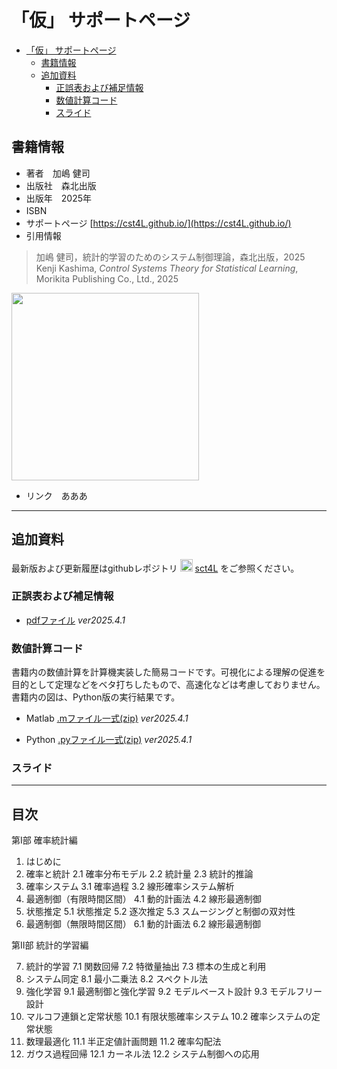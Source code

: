 # 「仮」 サポートページ

- [「仮」 サポートページ](#仮-サポートページ)
  - [書籍情報](#書籍情報)
  - [追加資料](#追加資料)
    - [正誤表および補足情報](#正誤表および補足情報)
    - [数値計算コード](#数値計算コード)
    - [スライド](#スライド)


## 書籍情報

- 著者　加嶋 健司  
- 出版社　森北出版  
- 出版年　2025年
- ISBN　  
- サポートページ [https://cst4L.github.io/](https://cst4L.github.io/) 
- 引用情報  
> 加嶋 健司，統計的学習のためのシステム制御理論，森北出版，2025  
> Kenji Kashima, *Control Systems Theory for Statistical Learning*, Morikita Publishing Co., Ltd., 2025

<img src="./lab.png" width="300">
<!-- ![fig](./lab.png) -->

- リンク　あああ

---

## 追加資料

最新版および更新履歴はgithubレポジトリ <img src="https://github.githubassets.com/assets/GitHub-Mark-ea2971cee799.png" width="20">  [sct4L](https://github.com/sct4L/cst4L.github.io/) をご参照ください。

### 正誤表および補足情報

- [pdfファイル](https://www.bode.amp.i.kyoto-u.ac.jp/) *ver2025.4.1*


### 数値計算コード

書籍内の数値計算を計算機実装した簡易コードです。可視化による理解の促進を目的として定理などをベタ打ちしたもので、高速化などは考慮しておりません。
書籍内の図は、Python版の実行結果です。

- Matlab [.mファイル一式(zip)](./matlab.zip) *ver2025.4.1*

- Python [.pyファイル一式(zip)](./python.zip) *ver2025.4.1*

### スライド

---

## 目次

第I部 確率統計編
1. はじめに
2. 確率と統計
    2.1 確率分布モデル
    2.2 統計量
    2.3 統計的推論
3. 確率システム
    3.1 確率過程
    3.2 線形確率システム解析
 4. 最適制御（有限時間区間）
    4.1 動的計画法
    4.2 線形最適制御
5. 状態推定
    5.1 状態推定
    5.2 逐次推定
    5.3 スムージングと制御の双対性
6. 最適制御（無限時間区間）
    6.1 動的計画法
    6.2 線形最適制御

第II部 統計的学習編

7. 統計的学習
    7.1 関数回帰
    7.2 特徴量抽出
    7.3 標本の生成と利用
8. システム同定
    8.1 最小二乗法
    8.2 スペクトル法
9. 強化学習
    9.1 最適制御と強化学習
    9.2 モデルベースト設計
    9.3 モデルフリー設計
10. マルコフ連鎖と定常状態
    10.1 有限状態確率システム
    10.2 確率システムの定常状態
11. 数理最適化
    11.1 半正定値計画問題
    11.2 確率勾配法
12. ガウス過程回帰
    12.1 カーネル法
    12.2 システム制御への応用
